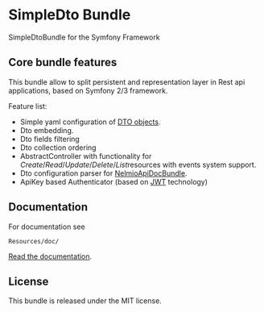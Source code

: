 # SimpleDto Bundle

SimpleDtoBundle for the Symfony Framework

## Core bundle features

This bundle allow to split persistent and representation layer in Rest api applications, based on Symfony 2/3 framework.

Feature list:
 - Simple yaml configuration of [DTO objects](https://en.wikipedia.org/wiki/Data_transfer_object).
 - Dto embedding.
 - Dto fields filtering
 - Dto collection ordering
 - AbstractController with functionality for *Create*/*Read*/*Update*/*Delete*/*List*resources with events system support.
 - Dto configuration parser for [NelmioApiDocBundle](https://github.com/nelmio/NelmioApiDocBundle).
 - ApiKey based Authenticator (based on [JWT](https://jwt.io/) technology)
 
## Documentation

For documentation see 
    
    Resources/doc/
    
[Read the documentation](https://github.com/jekamell/SimpleDtoBundle/blob/master/Resources/doc/index.md).
 
## License 

This bundle is released under the MIT license.